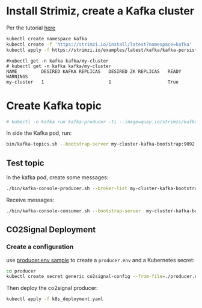 # Install Strimiz, create a Kafka cluster
Per the tutorial [here](https://strimzi.io/quickstarts/)

```bash
kubectl create namespace kafka
kubectl create -f 'https://strimzi.io/install/latest?namespace=kafka' -n kafka
kubectl apply -f https://strimzi.io/examples/latest/kafka/kafka-persistent-single.yaml -n kafka 
```

```console
#kubectl get -n kafka kafka/my-cluster
# kubectl get -n kafka kafka/my-cluster
NAME         DESIRED KAFKA REPLICAS   DESIRED ZK REPLICAS   READY   WARNINGS
my-cluster   1                        1                     True    
```

# Create Kafka topic
```sh
# kubectl -n kafka run kafka-producer -ti --image=quay.io/strimzi/kafka:0.30.0-kafka-3.2.0 --rm=true -- sh
```

In side the Kafka pod, run:

```sh
bin/kafka-topics.sh --bootstrap-server my-cluster-kafka-bootstrap:9092 --create --topic co2-topic --replication-factor 1
```

## Test topic
In the kafka pod, create some messages:

```sh
./bin/kafka-console-producer.sh --broker-list my-cluster-kafka-bootstrap:9092 --topic co2-topic 
```

Receive messages:
```sh
./bin/kafka-console-consumer.sh --bootstrap-server  my-cluster-kafka-bootstrap:9092 --topic co2-topic --from-beginning
```

## CO2Signal Deployment

### Create a configuration
use [producer.env sample](./producer/producer.env.sample) to create a `producer.env` and a Kubernetes secret:

```bash
cd producer
kubectl create secret generic co2signal-config --from-file=./producer.env -n monitoring
```

Then deploy the co2signal producer:
```bash
kubectl apply -f k8s_deployment.yaml
```